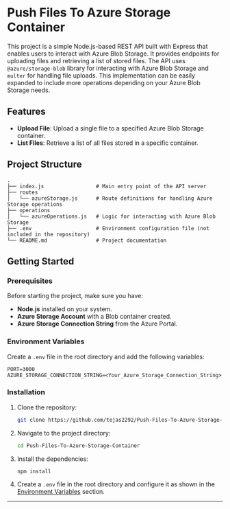 # Push Files To Azure Storage Container

This project is a simple Node.js-based REST API built with Express that enables users to interact with Azure Blob Storage. It provides endpoints for uploading files and retrieving a list of stored files. The API uses `@azure/storage-blob` library for interacting with Azure Blob Storage and `multer` for handling file uploads. This implementation can be easily expanded to include more operations depending on your Azure Blob Storage needs.

## Features

- **Upload File**: Upload a single file to a specified Azure Blob Storage container.
- **List Files**: Retrieve a list of all files stored in a specific container.

## Project Structure

```
.
├── index.js                 # Main entry point of the API server
├── routes
│   └── azureStorage.js      # Route definitions for handling Azure Storage operations
├── operations
│   └── azureOperations.js   # Logic for interacting with Azure Blob Storage
├── .env                     # Environment configuration file (not included in the repository)
└── README.md                # Project documentation
```

## Getting Started

### Prerequisites

Before starting the project, make sure you have:

- **Node.js** installed on your system.
- **Azure Storage Account** with a Blob container created.
- **Azure Storage Connection String** from the Azure Portal.

### Environment Variables

Create a `.env` file in the root directory and add the following variables:

```
PORT=3000
AZURE_STORAGE_CONNECTION_STRING=<Your_Azure_Storage_Connection_String>
```

### Installation

1. Clone the repository:

   ```bash
   git clone https://github.com/tejas2292/Push-Files-To-Azure-Storage-Container.git
   ```

2. Navigate to the project directory:

   ```bash
   cd Push-Files-To-Azure-Storage-Container
   ```

3. Install the dependencies:

   ```bash
   npm install
   ```

4. Create a `.env` file in the root directory and configure it as shown in the [Environment Variables](#environment-variables) section.

---
